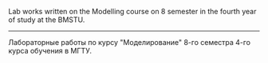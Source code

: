 Lab works written on the Modelling course on 8 semester in the fourth year of study at the BMSTU.

---
Лабораторные работы по курсу "Моделирование" 8-го семестра 4-го курса обучения в МГТУ.
